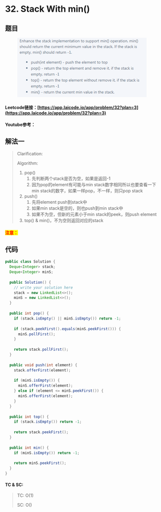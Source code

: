 # 32. Stack With min()

## 题目

<figure><img src="../../.gitbook/assets/image (89).png" alt=""><figcaption></figcaption></figure>

#### Leetcode链接：[https://app.laicode.io/app/problem/32?plan=3](https://app.laicode.io/app/problem/32?plan=3)

#### Youtube参考：

## 解法一

> Clarification:&#x20;
>
> Algorithm:&#x20;
>
> 1. pop()
>    1. 先判断两个stack是否为空，如果是返回-1
>    2. 因为pop的element有可能与min stack数字相同所以也要查看一下min stack的数字，如果一样pop，不一样，则只pop stack
> 2. push()
>    1. 先将element push到stack中
>    2. 如果min stack是空的，则也push到min stack中
>    3. 如果不为空，但新的元素小于min stack的peek，则push element
> 3. top() & min()，不为空则返回对应的stack

#### <mark style="color:red;">注意：</mark>

## 代码

```java
public class Solution {
  Deque<Integer> stack;
  Deque<Integer> minS;

  public Solution() {
    // write your solution here
    stack = new LinkedList<>();
    minS = new LinkedList<>();
  }
  
  public int pop() {
    if (stack.isEmpty() || minS.isEmpty()) return -1;

    if (stack.peekFirst().equals(minS.peekFirst())) {
      minS.pollFirst();
    }

    return stack.pollFirst();
  }
  
  public void push(int element) {
    stack.offerFirst(element);

    if (minS.isEmpty()) {
      minS.offerFirst(element);
    } else if (element <= minS.peekFirst()) {
      minS.offerFirst(element);
    }
  }
  
  public int top() {
    if (stack.isEmpty()) return -1;

    return stack.peekFirst();
  }
  
  public int min() {
    if (minS.isEmpty()) return -1;

    return minS.peekFirst();
  }
}
```

#### TC & SC:&#x20;

> TC: O(1)
>
> SC: O()
